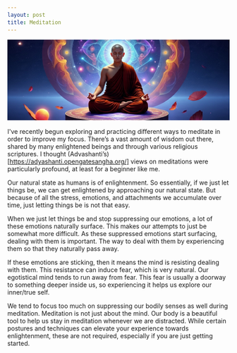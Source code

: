 ```yaml
---
layout: post
title: Meditation
---
```


![](/images/monk.jpeg)

I've recently begun exploring and practicing different ways to meditate in order to improve my focus. There’s a vast amount of wisdom out there, shared by many enlightened beings and through various religious scriptures. I thought (Advashanti’s) [https://adyashanti.opengatesangha.org/] views on meditations were particularly profound, at least for a beginner like me. 

Our natural state as humans is of enlightenment. So essentially, if we just let things be, we can get enlightened by approaching our natural state. But because of all the stress, emotions, and attachments we accumulate over time, just letting things be is not that easy.

When we just let things be and stop suppressing our emotions, a lot of these emotions naturally surface. This makes our attempts to just be somewhat more difficult. As these suppressed emotions start surfacing, dealing with them is important. The way to deal with them by experiencing them so that they naturally pass away. 

If these emotions are sticking, then it means the mind is resisting dealing with them. This resistance can induce fear, which is very natural. Our egotistical mind tends to run away from fear. This fear is usually a doorway to something deeper inside us, so experiencing it helps us explore our inner/true self.

We tend to focus too much on suppressing our bodily senses as well during meditation. Meditation is not just about the mind. Our body is a beautiful tool to help us stay in meditation whenever we are distracted. While certain postures and techniques can elevate your experience towards enlightenment, these are not required, especially if you are just getting started.


